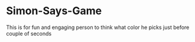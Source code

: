# Simon-Says-Game
This is for fun and engaging person to think what color he picks just before couple of seconds
